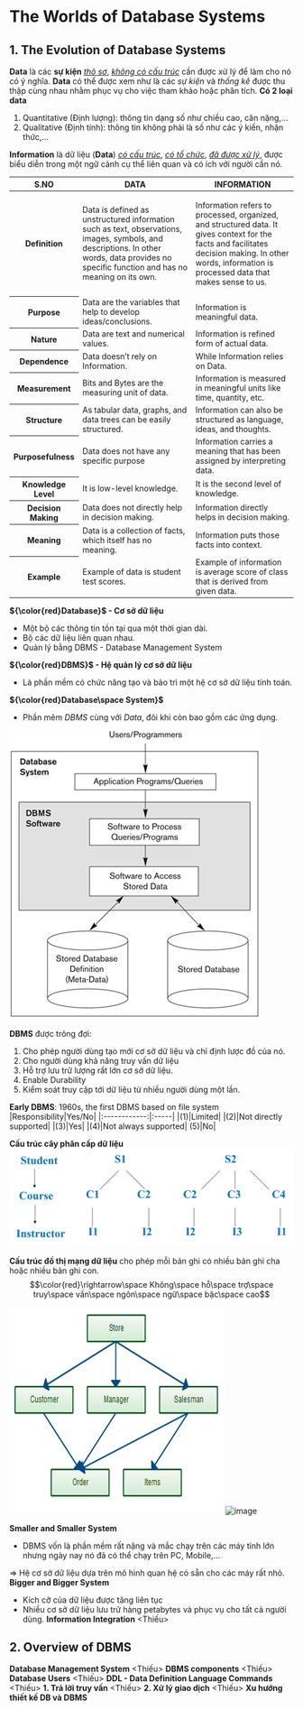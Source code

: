 # The Worlds of Database Systems
## 1. The Evolution of Database Systems
**Data** là các **sự kiện** *<ins>thô sơ</ins>*, *<ins>không có cấu trúc</ins>* cần được xử lý để làm cho nó có ý nghĩa. **Data** có thể được xem như là các *sự kiện* và *thống kê* được thu thập cùng nhau nhằm phục vụ cho việc tham khảo hoặc phân tích.
**Có 2 loại data**
  1. Quantitative (Định lượng): thông tin dạng số như chiều cao, cân nặng,...
  2. Qualitative (Định tính): thông tin không phải là số như các ý kiến, nhận thức,...

**Information** là dữ liệu (**Data**) *<ins>có cấu trúc</ins>*, *<ins>có tổ chức</ins>*, *<ins>đã được xử lý</ins>*, được biểu diễn trong một ngữ cảnh cụ thể liên quan và có ích với người cần nó.
<table>
    <thead>
        <tr>
            <th><span>S.NO</span></th>
            <th><span>DATA</span></th>
            <th><span>INFORMATION</span></th>
        </tr>
    </thead>
    <tbody>
        <tr>
            <th>
                <p dir="ltr"><span>Definition</span></p>
            </th>
            <td>
                <p dir="ltr"><span>Data is defined as unstructured information such as text, observations, images, symbols, and descriptions. In other words, data provides no specific function and has no meaning on its own. </span></p>
            </td>
            <td>
                <p dir="ltr"><span>Information refers to processed, organized, and structured data. It gives context for the facts and facilitates decision making. In other words, information is processed data that makes sense to us. </span></p>
            </td>
        </tr>
        <tr>
            <th><b><strong>Purpose</strong></b></th>
            <td><span>Data are the variables that help to develop ideas/conclusions.</span></td>
            <td><span>Information is meaningful data.</span></td>
        </tr>
        <tr>
            <th><b><strong>Natur</strong></b><span>e</span></th>
            <td><span>Data are text and numerical values.</span></td>
            <td><span>Information is refined form of actual data.</span></td>
        </tr>
        <tr>
            <th><b><strong>Dependence</strong></b></th>
            <td><span>Data doesn’t rely on Information.</span></td>
            <td><span>While Information relies on Data.</span></td>
        </tr>
        <tr>
            <th><b><strong>Measurement</strong></b></th>
            <td><span>Bits and Bytes are the measuring unit of data.</span></td>
            <td><span>Information is measured in meaningful units like time, quantity, etc.</span></td>
        </tr>
        <tr>
            <th><b><strong>Structure</strong></b></th>
            <td><span>As tabular data, graphs, and data trees can be easily structured.</span></td>
            <td><span>Information can also be structured as language, ideas, and thoughts.</span></td>
        </tr>
        <tr>
            <th><b><strong>Purposefulness</strong></b></th>
            <td><span>Data does not have any specific purpose</span></td>
            <td><span>Information carries a meaning that has been assigned by interpreting data.</span></td>
        </tr>
        <tr>
            <th><b><strong>Knowledge Level</strong></b></th>
            <td><span>It is low-level knowledge.</span></td>
            <td><span>It is the second level of knowledge.</span></td>
        </tr>
        <tr>
            <th><b><strong>Decision Making</strong></b></th>
            <td><span>Data does not directly help in decision making.</span></td>
            <td><span>Information directly helps in decision making.</span></td>
        </tr>
        <tr>
            <th><b><strong>Meaning</strong></b></th>
            <td><span>Data is a collection of facts, which itself has no meaning.</span></td>
            <td><span>Information puts those facts into context.</span></td>
        </tr>
        <tr>
            <th><b><strong>Example</strong></b></th>
            <td><span>Example of data is student test scores.</span></td>
            <td><span>Example of information is average score of class that is derived from given data.</span></td>
        </tr>
    </tbody>
</table>

 __${\color{red}Database}$ - Cơ sở dữ liệu__
 - Một bộ các thông tin tồn tại qua một thời gian dài.
 - Bộ các dữ liệu liên quan nhau.
 - Quản lý bằng DBMS - Database Management System

__${\color{red}DBMS}$ - Hệ quản lý cơ sở dữ liệu__
- Là phần mềm có chức năng tạo và bảo trì một hệ cơ sở dữ liệu tính toán.

__${\color{red}Database\space System}$__
- Phần mêm *DBMS* cùng với *Data*, đôi khi còn bao gồm các ứng dụng.

![image](<Pictures_Source/Picture1.png>)

**DBMS** được trông đợi:
  1. Cho phép người dùng tạo mới cơ sở dữ liệu và chỉ định lược đồ của nó.
  2. Cho người dùng khả năng truy vấn dữ liệu
  3. Hỗ trợ lưu trữ lượng rất lớn cơ sở dữ liệu.
  4. Enable Durability
  5. Kiểm soát truy cập tới dữ liệu từ nhiều người dùng một lần.

**Early DBMS**: 1960s, the first DBMS based on file system
|Responsibility|Yes/No|
|:------------:|:-----|
|(1)|Limited|
|(2)|Not directly supported|
|(3)|Yes|
|(4)|Not always supported|
(5)|No|

**Cấu trúc cây phân cấp dữ liệu**
![image](<Pictures_Source/Picture3.png>)

**Cấu trúc đồ thị mạng dữ liệu** cho phép mỗi bản ghi có nhiều bản ghi cha hoặc nhiều bản ghi con.
$$\color{red}\rightarrow\space Không\space hỗ\space trợ\space truy\space vấn\space ngôn\space ngữ\space bặc\space cao$$

![image](<Pictures_Source/Picture2.png>)
![image](<Picture_Source/Picture4.png>)

**Smaller and Smaller System**
- DBMS vốn là phần mềm rất nặng và mắc chạy trên các máy tính lớn nhưng ngày nay nó đã có thể chạy trên PC, Mobile,...

=> Hệ cơ sở dữ liệu dựa trên mô hình quan hệ có sẵn cho các máy rất nhỏ.
**Bigger and Bigger System**
- Kích cỡ của dữ liệu được tăng liên tục
- Nhiều cơ sở dữ liệu lưu trữ hàng petabytes và phục vụ cho tất cả người dùng.
**Information Integration**
<Thiếu>
## 2. Overview of DBMS
**Database Management System**
<Thiếu>
**DBMS components**
<Thiếu>
**Database Users**
<Thiếu>
**DDL - Data Definition Language Commands**
<Thiếu>
**1. Trả lời truy vấn**
<Thiếu>
**2. Xử lý giao dịch**
<Thiếu>
**Xu hướng thiết kế DB và DBMS**
